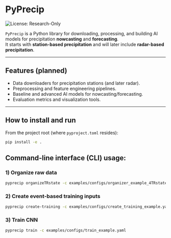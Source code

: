 # PyPrecip

![License: Research-Only](https://img.shields.io/badge/license-Research--Only-orange)

`PyPrecip` is a Python library for downloading, processing, and building AI models for precipitation **nowcasting** and **forecasting**.  
It starts with **station-based precipitation** and will later include **radar-based precipitation**.

---

## Features (planned)

- Data downloaders for precipitation stations (and later radar).
- Preprocessing and feature engineering pipelines.
- Baseline and advanced AI models for nowcasting/forecasting.
- Evaluation metrics and visualization tools.

---


## How to install and run
From the project root (where `pyproject.toml` resides):
```bash 
pip install -e .
```
## Command-line interface (CLI) usage: 

### 1) Organize raw data  
```bash 
pyprecip organizeTRstate -c examples/configs/organizer_example_4TRstate.yaml 
``` 

### 2) Create event-based training inputs  
```bash 
pyprecip create-training -c examples/configs/create_training_example.yaml  
```

### 3) Train CNN  
```bash 
pyprecip train -c examples/configs/train_example.yaml  
```



